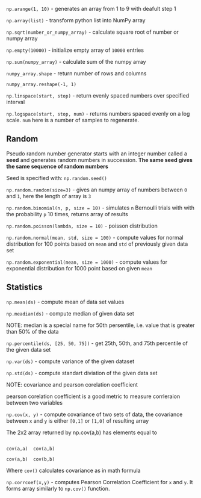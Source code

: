 `np.arange(1, 10)` - generates an array from 1 to 9 with deafult step 1

`np.array(list)` - transform python list into NumPy array

`np.sqrt(number_or_numpy_array)` - calculate square root of number or numpy array

`np.empty(10000)` - initialize empty array of `10000` entries

`np.sum(numpy_array)` - calculate sum of the numpy array

`numpy_array.shape` - return number of rows and columns

`numpy_array.reshape(-1, 1)`

`np.linspace(start, stop)` - return evenly spaced numbers over specified interval

`np.logspace(start, stop, num)` - returns numbers spaced evenly on a log scale. `num` here is a number of samples to regenerate.

## Random

Pseudo random number generator starts with an integer number called a **seed** and generates random numbers in succession.
**The same seed gives the same sequence of random numbers**

Seed is specified with: `np.random.seed()`

`np.random.random(size=3)` - gives an numpy array of numbers between `0` and `1`, here the length of array is `3`

`np.random.binomial(n, p, size = 10)`  - simulates `n` Bernoulli trials with with the probability `p` 10 times, returns array of results

`np.random.poisson(lambda, size = 10)` - poisson distribution

`np.random.normal(mean, std, size = 100)` - compute values for normal distribution for 100 points based on `mean` and `std` of previously given data set

`np.random.exponential(mean, size = 1000)` - compute values for exponential distribution for 1000 point based on given `mean`

## Statistics
`np.mean(ds)` - compute mean of data set values

`np.meadian(ds)` - compute median of given data set

NOTE: median is a special name for 50th persentile, i.e. value that is greater than 50% of the data

`np.percentile(ds, [25, 50, 75])` - get 25th, 50th, and 75th percentile of the given data set

`np.var(ds)` - compute variance of the given dataset

`np.std(ds)` - compute standart diviation of the given data set

NOTE: covariance and pearson corelation coefficient

pearson corelation coefficient is a good metric to measure corrleraion between two variables

`np.cov(x, y)` - compute covariance of two sets of data, the covariance between `x` and `y` is either `[0,1]` or `[1,0]` of resulting array

The 2x2 array returned by np.cov(a,b) has elements equal to

```

cov(a,a)  cov(a,b)

cov(a,b)  cov(b,b)

```

Where `cov()` calculates covariance as in math formula

`np.corrcoef(x,y)` - computes Pearson Correlation Coefficient for `x` and `y`. It forms array similarly to `np.cov()` function.